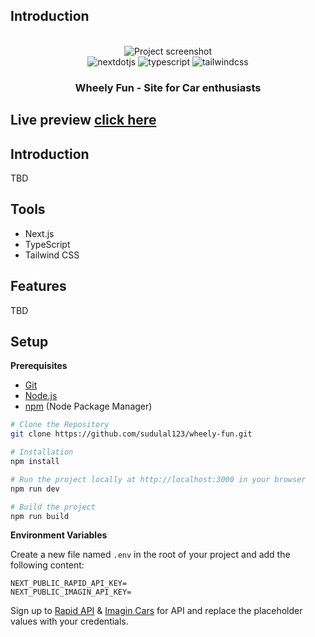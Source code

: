 ## <a>Introduction</a>

<div align="center">
  <br />
    <a>
      <img src="" alt="Project screenshot">
    </a>
  <br />

  <div>
    <img src="https://img.shields.io/badge/-Next_JS-black?style=for-the-badge&logoColor=white&logo=nextdotjs&color=000000" alt="nextdotjs" />
    <img src="https://img.shields.io/badge/-TypeScript-black?style=for-the-badge&logoColor=white&logo=typescript&color=3178C6" alt="typescript" />
    <img src="https://img.shields.io/badge/-Tailwind_CSS-black?style=for-the-badge&logoColor=white&logo=tailwindcss&color=06B6D4" alt="tailwindcss" />
  </div>

  <h3 align="center">Wheely Fun - Site for Car enthusiasts</h3>
</div>

## <a>Live preview</a> [click here](https://wheely-fun.netlify.app)

## <a>Introduction</a>
  TBD

## <a>Tools</a>

- Next.js
- TypeScript
- Tailwind CSS

## <a>Features</a>
  TBD

## <a>Setup</a>

**Prerequisites**

- [Git](https://git-scm.com/)
- [Node.js](https://nodejs.org/en)
- [npm](https://www.npmjs.com/) (Node Package Manager)


```bash
# Clone the Repository
git clone https://github.com/sudulal123/wheely-fun.git 

# Installation
npm install

# Run the project locally at http://localhost:3000 in your browser
npm run dev

# Build the project
npm run build
```

**Environment Variables**

Create a new file named `.env` in the root of your project and add the following content:

```env
NEXT_PUBLIC_RAPID_API_KEY=
NEXT_PUBLIC_IMAGIN_API_KEY=
```

Sign up to [Rapid API](https://rapidapi.com/hub) & [Imagin Cars](https://www.imagin.studio/solutions/api) for API and replace the placeholder values with your credentials.
